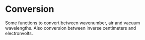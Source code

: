 # Conversion
Some functions to convert between wavenumber, air and vacuum wavelengths. Also conversion between inverse centimeters and electronvolts.
